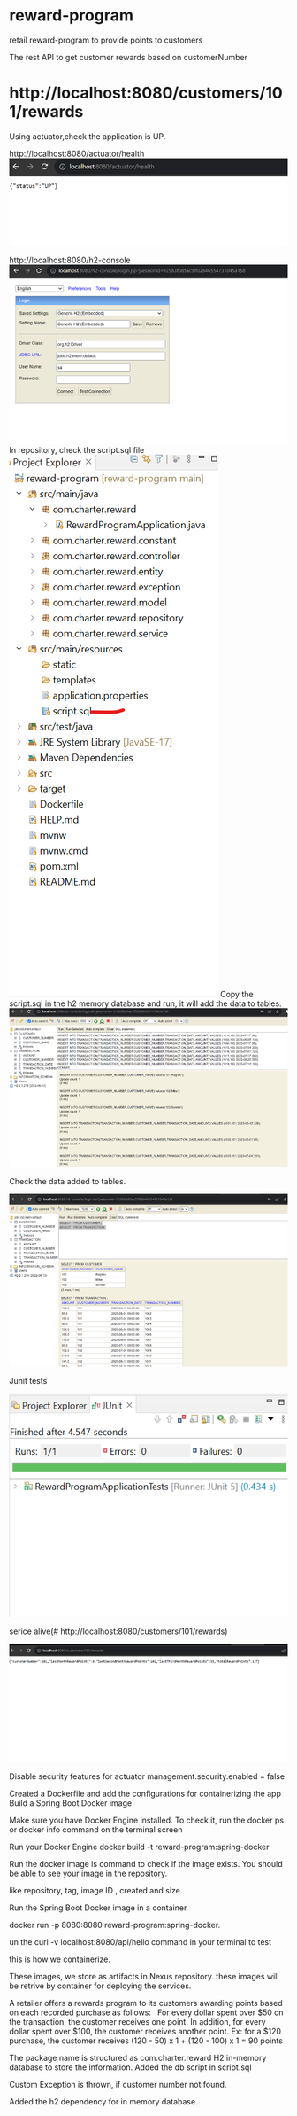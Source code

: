 # reward-program
retail reward-program to provide points to customers

The rest API to get customer rewards based on customerNumber
# http://localhost:8080/customers/101/rewards

Using actuator,check the application is UP.

http://localhost:8080/actuator/health
![Alt text](https://github.com/manoharktech/reward-program/blob/main/screen-shots/healthcheck.png?raw=true "health check")

http://localhost:8080/h2-console
![Alt text](.\screen-shots\h2db.png?raw=true "h2db")
In repository, check the script.sql file
![Alt text](https://github.com/manoharktech/reward-program/blob/main/screen-shots/projectexplorer.png?raw=true "projectexplorer")
Copy the script.sql in the h2 memory database and run, it will add the data to tables.
![Alt text](https://github.com/manoharktech/reward-program/blob/main/screen-shots/insert_db_scripts.png?raw=true "insert db scripts")

Check the data added to tables.

![Alt text](https://github.com/manoharktech/reward-program/blob/main/screen-shots/data_to_tables.png?raw=true "data to tables")

Junit tests

![Alt text](https://github.com/manoharktech/reward-program/blob/main/screen-shots/Junit.png?raw=true "Junit")

serice alive(# http://localhost:8080/customers/101/rewards)

![Alt text](https://github.com/manoharktech/reward-program/blob/main/screen-shots/service_alive.png?raw=true "service_alive")


Disable security features for actuator
management.security.enabled = false

Created a Dockerfile and add the configurations for containerizing the app
Build a Spring Boot Docker image

Make sure you have Docker Engine installed. To check it, run the docker ps or docker info command on the terminal screen

Run your Docker Engine
docker build -t reward-program:spring-docker 

Run the docker image ls command to check if the image exists. You should be able to see your image in the repository. 

like repository, tag, image ID , created and size.

Run the Spring Boot Docker image in a container

docker run -p 8080:8080 reward-program:spring-docker.

un the curl -v localhost:8080/api/hello command in your terminal to test

this is how we containerize.

These images, we store as artifacts in Nexus repository.
these images will be retrive by container for deploying the services.


A retailer offers a rewards program to its customers awarding points based on each recorded
purchase as follows:
 
For every dollar spent over $50 on the transaction, the customer receives one point.
In addition, for every dollar spent over $100, the customer receives another point.
Ex: for a $120 purchase, the customer receives
(120 - 50) x 1 + (120 - 100) x 1 = 90 points

The package name is structured as com.charter.reward
H2 in-memory database to store the information.
Added the db script in script.sql

Custom Exception is thrown, if customer number not found.

Added the h2 dependency for in memory database.




